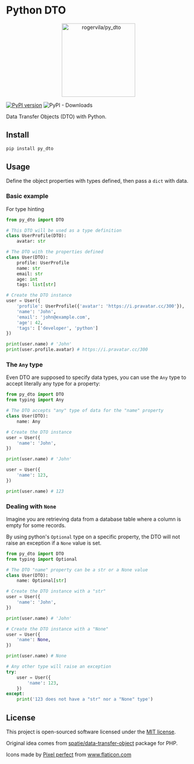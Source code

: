 # Python DTO

<p align="center"><img height="200" alt="rogervila/py_dto" src="https://rogervila.es/static/img/py_dto.png" /></p>

[![PyPI version](https://badge.fury.io/py/equipment.svg)](https://badge.fury.io/py/py_dto)
![PyPI - Downloads](https://img.shields.io/pypi/dm/py_dto)

Data Transfer Objects (DTO) with Python.


## Install

```sh
pip install py_dto
```

## Usage

Define the object properties with types defined, then pass a `dict` with data.

### Basic example

For type hinting

```py
from py_dto import DTO

# This DTO will be used as a type definition
class UserProfile(DTO):
    avatar: str

# The DTO with the properties defined
class User(DTO):
    profile: UserProfile
    name: str
    email: str
    age: int
    tags: list[str]

# Create the DTO instance
user = User({
    'profile': UserProfile({'avatar': 'https://i.pravatar.cc/300'}),
    'name': 'John',
    'email': 'john@example.com',
    'age': 42,
    'tags': ['developer', 'python']
})

print(user.name) # 'John'
print(user.profile.avatar) # https://i.pravatar.cc/300
```

### The `Any` type

Even DTO are supposed to specify data types, you can use the `Any` type to accept literally any type for a property:

```py
from py_dto import DTO
from typing import Any

# The DTO accepts "any" type of data for the "name" property
class User(DTO):
    name: Any

# Create the DTO instance
user = User({
    'name': 'John',
})

print(user.name) # 'John'

user = User({
    'name': 123,
})

print(user.name) # 123
```

### Dealing with `None`

Imagine you are retrieving data from a database table where a column is empty for some records.

By using python's `Optional` type on a specific property, the DTO will not raise an exception if a `None` value is set.

```py
from py_dto import DTO
from typing import Optional

# The DTO "name" property can be a str or a None value
class User(DTO):
    name: Optional[str]

# Create the DTO instance with a "str"
user = User({
    'name': 'John',
})

print(user.name) # 'John'

# Create the DTO instance with a "None"
user = User({
    'name': None,
})

print(user.name) # None

# Any other type will raise an exception
try:
    user = User({
        'name': 123,
    })
except:
    print('123 does not have a "str" nor a "None" type')
```

## License

This project is open-sourced software licensed under the [MIT license](https://opensource.org/licenses/MIT).

Original idea comes from [spatie/data-transfer-object](https://github.com/spatie/data-transfer-object) package for PHP.

<div>Icons made by <a href="https://www.flaticon.com/authors/pixel-perfect" title="Pixel perfect">Pixel perfect</a> from <a href="https://www.flaticon.com/" title="Flaticon">www.flaticon.com</a></div>
